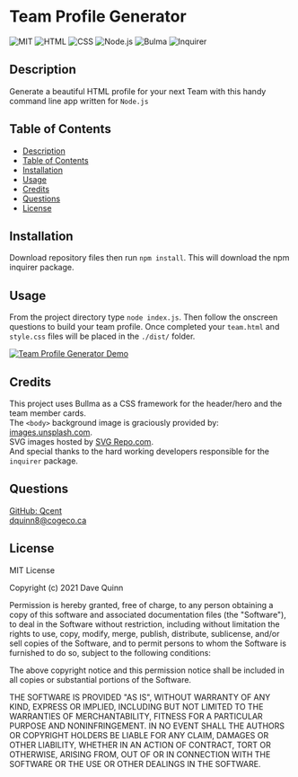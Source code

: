 
# Team Profile Generator
 
 ![MIT](https://img.shields.io/badge/License-MIT-orange)  ![HTML](https://img.shields.io/badge/Tech-HTML-lightblue)  ![CSS](https://img.shields.io/badge/Tech-CSS-lightblue)  ![Node.js](https://img.shields.io/badge/Tech-Node.js-lightblue)  ![Bulma](https://img.shields.io/badge/Tech-Bulma-lightblue)  ![Inquirer](https://img.shields.io/badge/Tech-Inquirer-lightblue) 

## Description
Generate a beautiful HTML profile for your next Team with this handy command line app written for `Node.js`  

## Table of Contents

* [Description](#description)
* [Table of Contents](#table-of-contents)
* [Installation](#installation)
* [Usage](#usage)
* [Credits](#credits)
* [Questions](#questions)
* [License](#license)

## Installation

Download repository files then run ` npm install `.
This will download the npm inquirer package.

## Usage

From the project directory type ` node index.js `. 
Then follow the onscreen questions to build your team profile. Once completed your `team.html` and `style.css` files will be placed in the `./dist/` folder. 

[![Team Profile Generator Demo](https://res.cloudinary.com/marcomontalbano/image/upload/v1635023019/video_to_markdown/images/google-drive--1BDtARZA2CDE9MAn1UIZmyRU5KLkeGM1H-c05b58ac6eb4c4700831b2b3070cd403.jpg)](https://drive.google.com/file/d/1BDtARZA2CDE9MAn1UIZmyRU5KLkeGM1H/view "Team Profile Generator Demo")

## Credits
This project uses Bullma as a CSS framework for the header/hero and the team member cards.  \
The `<body>` background image is graciously provided by: [images.unsplash.com](https://images.unsplash.com/).  \
SVG images hosted by [SVG Repo.com](https://www.svgrepo.com/). \
And special thanks to the hard working developers responsible for the `inquirer` package. 

## Questions

[GitHub: Qcent](https://github.com/Qcent)  
dquinn8@cogeco.ca

   
## License

MIT License

Copyright (c) 2021 Dave Quinn

Permission is hereby granted, free of charge, to any person obtaining a copy
of this software and associated documentation files (the "Software"), to deal
in the Software without restriction, including without limitation the rights
to use, copy, modify, merge, publish, distribute, sublicense, and/or sell
copies of the Software, and to permit persons to whom the Software is
furnished to do so, subject to the following conditions:

The above copyright notice and this permission notice shall be included in all
copies or substantial portions of the Software.

THE SOFTWARE IS PROVIDED "AS IS", WITHOUT WARRANTY OF ANY KIND, EXPRESS OR
IMPLIED, INCLUDING BUT NOT LIMITED TO THE WARRANTIES OF MERCHANTABILITY,
FITNESS FOR A PARTICULAR PURPOSE AND NONINFRINGEMENT. IN NO EVENT SHALL THE
AUTHORS OR COPYRIGHT HOLDERS BE LIABLE FOR ANY CLAIM, DAMAGES OR OTHER
LIABILITY, WHETHER IN AN ACTION OF CONTRACT, TORT OR OTHERWISE, ARISING FROM,
OUT OF OR IN CONNECTION WITH THE SOFTWARE OR THE USE OR OTHER DEALINGS IN THE
SOFTWARE.
                 

     

